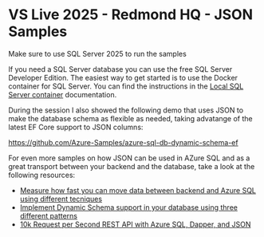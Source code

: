 # VS Live 2025 - Redmond HQ - JSON Samples

Make sure to use SQL Server 2025 to run the samples

If you need a SQL Server database you can use the free SQL Server Developer Edition. The easiest way to get started is to use the Docker container for SQL Server. You can find the instructions in the [Local SQL Server container](https://learn.microsoft.com/en-us/sql/tools/visual-studio-code-extensions/mssql/mssql-local-container?view=sql-server-ver17) documentation.


During the session I also showed the following demo that uses JSON to make the database schema as flexible as needed, taking advatange of the latest EF Core support to JSON columns:

https://github.com/Azure-Samples/azure-sql-db-dynamic-schema-ef

For even more samples on how JSON can be used in AZure SQL and as a great transport between your backend and the database, take a look at the following resources:

 - [Measure how fast you can move data between backend and Azure SQL using different tecniques](https://github.com/yorek/azure-sql-db-samples/tree/master/samples/07-network-latency)
 - [Implement Dynamic Schema support in your database using three different patterns](https://github.com/Azure-Samples/azure-sql-db-dynamic-schema)
 - [10k Request per Second REST API with Azure SQL, Dapper, and JSON](https://techcommunity.microsoft.com/t5/azure-sql-blog/10k-request-per-second-rest-api-with-azure-sql-dapper-and-json/ba-p/1189675)
